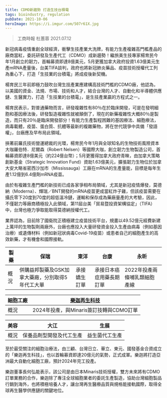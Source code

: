 ```yaml
---
title: CDMO新趨勢 打造生技台積電
tags: bioindustry, regulation
pubDate: 2021-10-06
heroImage: https://i.imgur.com/507r61X.jpg
---
```

> 工商時報 杜蕙蓉 2021.07.12

新冠病毒疫情重創全球經濟，衝擊生技產業大洗牌，有能力生產複雜高門檻產品的廠商當紅，委託研發及生產代工（CDMO）成新趨勢！繼旅美生技專家楊育民今年1月創立的韌力，首輪募資即達8億美元，5月更獲加拿大政府投資1.63億美元生產mRNA產量後，台美TIFA談判，政府也將新冠肺炎藥品、疫苗技術授權代工列為重心下，打造「生技業的台積電」將成疫後新契機。  

楊育民三年前即極力鼓吹台灣生技產業應建構高技術門檻的CDMO廠，他認為，以美國的資金、法規、市場、技術和人才，結合台灣的人才、自動化和半導體供應鏈、生醫實力，打造「生技業的台積電」，是生技產業贏的方程式之一。  

楊育民表示，對普通藥物而言，研發複雜性有80％在於臨床開發，可是在發明細胞和基因療法後，研發製造複雜性就被顛倒了，現在的新藥複雜性大概80％是製造，而只有20％是臨床開發部分！有能力生產製程困難的基因療法、細胞療法，病毒載體，疫苗、蛋白質、抗體等最新的複雜藥物，將在世代競爭中具備「發語權」，台廠應及早布局此領域。  

挾著前羅氏技術營運總裁的光環，楊育民今年1月與全球知名的生物技術風險資本大咖羅伯特．尼爾森（Robert Nelsen）等國際大咖，創立韌力生物製造公司，首輪募資即達8億美元（約224億台幣）；5月更獲得加拿大政府青睞，由加拿大策略創新基金（Strategic Innovation Fund）資助1.63億美元，擴張韌力生物位於加拿大安大略省密西沙加市（Mississauga）工廠在mRNA的生產量能，目標是每年生產1.12億到6.4億劑mRNA疫苗。  

由於有複雜生產門檻的新技術已成各家爭相布局領域，尤其是新冠疫情爆發，莫德納（Moderna）、輝瑞／BNT開發的mRNA疫苗更成當紅炸子雞，但該疫苗需要在攝氏零下20度到70度的超低溫冷鏈，運輸和保存成為藥廠量產的大考驗，因此，不僅韌力等廠商積極投入此領域，第11屆台美「貿易暨投資架構協定」（TIFA）中，台灣也極力爭取能取得莫德納授權代工。  

業界認為，目前除了國衛院正積極建立疫苗技術平台，規畫以49.52億元經費新建上萬坪的生物製劑兩廠外，台廠也應投入大量研發資金投入生產由病毒（例如基因治療）或遺傳材料（例如新冠狀病毒Covid-19疫苗）或患者自己的細胞產生的高效新藥，才有機會和國際接軌。

| 製藥 | 保瑞                                             | 東洋         | 台康                     | 永昕                         |
| ---- | ------------------------------------------------ | ------------ | ------------------------ | ---------------------------- |
| 概況 | 併購益邦製藥及GSK加拿大藥廠，分別取得5年代工大單 | 承接嬌生訂單 | 承接日本癌症用藥長期訂單 | 2022年投產兩條哺乳類細胞產線 |

| 細胞工廠 | [樂迦再生科技](https://wiki.finsserver.tk/CDMO/%E6%A8%82%E8%BF%A6%E5%86%8D%E7%94%9F%E7%A7%91%E6%8A%80.md)                             |
| -------- | --------------------------------------- |
| 概況     | 2024年投產，與Minaris簽訂技轉與CDMO訂單 |

| 美容 | 大江    |   生展  |
| ---- | --- | --- |
|  概況    | 保養品劑型開發及代工生產    | 益生菌代工生產    |

至於最受關注的細胞治療法，由三顧、台灣日立、華立、東元、國發基金合資成立的「樂迦再生科技」，也以首輪募資即達20億元的氣勢，正式成軍。樂迦將打造亞洲最大自動化細胞工廠，預計2024年完工投產。

樂迦董事長何弘能表示，該公司是由日本Minaris技術授權，雙方未來將有CDMO訂單業務的合作，樂迦除了專注全球細胞業者的委託生產製造，協助台灣細胞製品行銷到海外，也將積極培養人才，讓台灣再生醫療品質與規格能接軌國際，取得全球再生醫學供應鏈的關鍵地位。
